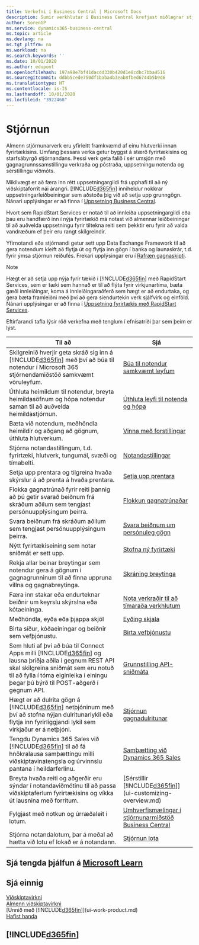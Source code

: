 ```yaml
---
title: Verkefni í Business Central | Microsoft Docs
description: Sumir verkhlutar í Business Central krefjast miðlægrar stjórnunar og uppsetningar. Sjáðu hverjir þeir eru og lærðu hvað skal gera.
author: SorenGP
ms.service: dynamics365-business-central
ms.topic: article
ms.devlang: na
ms.tgt_pltfrm: na
ms.workload: na
ms.search.keywords: ''
ms.date: 10/01/2020
ms.author: edupont
ms.openlocfilehash: 197a98e7bf41dacdd330b420d1e8cdbc7bba4516
ms.sourcegitcommit: ddbb5cede750df1baba4b3eab8fbed6744b5b9d6
ms.translationtype: HT
ms.contentlocale: is-IS
ms.lasthandoff: 10/01/2020
ms.locfileid: "3922468"
---
```

# <a name="administration"></a>Stjórnun

Almenn stjórnunarverk eru yfirleitt framkvæmd af einu hlutverki innan fyrirtækisins. Umfang þessara verka getur byggst á stærð fyrirtækisins og starfsábyrgð stjórnandans. Þessi verk geta falið í sér umsjón með gagnagrunnssamstillingu verkraða og póstraða, uppsetningu notenda og sérstillingu viðmóts.  

Mikilvægt er að færa inn rétt uppsetningargildi frá upphafi til að ný viðskiptaforrit nái árangri. [!INCLUDE[d365fin](includes/d365fin_md.md)] inniheldur nokkrar uppsetningarleiðbeiningar sem aðstoða þig við að setja upp grunngögn. Nánari upplýsingar er að finna í [Uppsetning Business Central](setup.md).

Hvort sem RapidStart Services er notað til að innleiða uppsetningargildi eða þau eru handfærð inn í nýja fyrirtækið má notast við almennar leiðbeiningar til að auðvelda uppsetningu fyrir tiltekna reiti sem þekktir eru fyrir að valda vandræðum ef þeir eru rangt skilgreindir.  

Yfirnotandi eða stjórnandi getur sett upp Data Exchange Framework til að gera notendum kleift að flytja út og flytja inn gögn í banka og launaskrár, t.d. fyrir ýmsa stjórnun reiðufés. Frekari upplýsingar eru í [Rafræn gagnaskipti](across-data-exchange.md).

> [!NOTE]
> Hægt er að setja upp nýja fyrir tækið í [!INCLUDE[d365fin](includes/d365fin_md.md)] með RapidStart Services, sem er tæki sem hannað er til að flýta fyrir virkjunartíma, bæta gæði innleiðingar, koma á innleiðingaraðferð sem hægt er að endurtaka, og gera bæta framleiðni með því að gera síendurtekin verk sjálfvirk og einföld. Nánari upplýsingar er að finna í [Uppsetning fyrirtækis með RapidStart Services](admin-set-up-a-company-with-rapidstart.md).

Eftirfarandi tafla lýsir röð verkefna með tenglum í efnisatriði þar sem þeim er lýst.  

|**Til að**|**Sjá**|  
|------------|-------------|  
|Skilgreinið hverjir geta skráð sig inn á [!INCLUDE[d365fin](includes/d365fin_md.md)] með því að búa til notendur í Microsoft 365 stjórnendamiðstöð samkvæmt vöruleyfum.|[Búa til notendur samkvæmt leyfum](ui-how-users-permissions.md)|
|Úthluta heimildum til notendur, breyta heimildasöfnum og hópa notendur saman til að auðvelda heimildastjórnun.|[Úthluta leyfi til notenda og hópa](ui-how-users-permissions.md)|
|Bæta við notendum, meðhöndla heimildir og aðgang að gögnum, úthluta hlutverkum.|[Vinna með forstillingar](admin-users-profiles-roles.md)|
|Stjórna notandastillingum, t.d. fyrirtæki, hlutverk, tungumál, svæði og tímabelti.|[Notandastillingar](admin-manage-user-settings-preferences.md)|
|Setja upp prentara og tilgreina hvaða skýrslur á að prenta á hvaða prentara.|[Setja upp prentara](ui-specify-printer-selection-reports.md)|
|Flokka gagnatrúnað fyrir reiti þannig að þú getir svarað beiðnum frá skráðum aðilum sem tengjast persónuupplýsingum þeirra.|[Flokkun gagnatrúnaðar](admin-classifying-data-sensitivity.md)|
|Svara beiðnum frá skráðum aðilum sem tengjast persónuupplýsingum þeirra.|[Svara beiðnum um persónuleg gögn](admin-responding-to-requests-about-personal-data.md)|
|Nýtt fyrirtækiseining sem notar sniðmát er sett upp.|[Stofna ný fyrirtæki](about-new-company.md)|
|Rekja allar beinar breytingar sem notendur gera á gögnum í gagnagrunninum til að finna uppruna villna og gagnabreytinga.|[Skráning breytinga](across-log-changes.md)|  
|Færa inn stakar eða endurteknar beiðnir um keyrslu skýrslna eða kótaeininga.|[Nota verkraðir til að tímaraða verkhlutum](admin-job-queues-schedule-tasks.md)|  
|Meðhöndla, eyða eða þjappa skjöl|[Eyðing skjala](admin-manage-documents.md)|  
|Birta síður, kóðaeiningar og beiðnir sem vefþjónustu.|[Birta vefþjónustu](across-how-publish-web-service.md)|
|Sem hluti af því að búa til Connect Apps milli [!INCLUDE[d365fin](includes/d365fin_md.md)] og lausna þriðja aðila í gegnum REST API skal skilgreina sniðmát sem eru notuð til að fylla í tóma eiginleika í einingu þegar þú býrð til POST-aðgerð í gegnum API.|[Grunnstilling API-sniðmáta](admin-configuring-api-template.md)|
|Hægt er að dulrita gögn á [!INCLUDE[d365fin](includes/d365fin_md.md)] netþjóninum með því að stofna nýjan dulritunarlykil eða flytja inn fyrirliggjandi lykil sem virkjaður er á netþjóni.|[Stjórnun gagnadulritunar](admin-manage-data-encryption.md)|
|Tengdu Dynamics 365 Sales við [!INCLUDE[d365fin](includes/d365fin_md.md)] til að fá hnökralausa samþættingu milli viðskiptavinatengsla og úrvinnslu pantana í heildarferlinu.|[Samþætting við Dynamics 365 Sales](admin-prepare-dynamics-365-for-sales-for-integration.md)|
|Breyta hvaða reiti og aðgerðir eru sýndar í notandaviðmótinu til að passa viðskiptaferlum fyrirtækisins og víkka út lausnina með forritum.|[Sérstillir [!INCLUDE[d365fin](includes/d365fin_md.md)]](ui-customizing-overview.md)|
|Fylgjast með notkun og úrræðaleit í lotum.|[Umhverfismælingar í stjórnunarmiðstöð Business Central](/dynamics365/business-central/dev-itpro/administration/tenant-admin-center-telemetry)|
|Stjórna notandalotum, þar á meðal að hætta við lotu ef lokað er á notandann.|[Stjórnun lota](/dynamics365/business-central/dev-itpro/administration/tenant-admin-center-environments#managing-sessions)|  

## <a name="see-related-training-at-microsoft-learn"></a>Sjá tengda þjálfun á [Microsoft Learn](/learn/paths/deploy-configure-dynamics-365-business-central/)

## <a name="see-also"></a>Sjá einnig

[Viðskiptavirkni](across-business-functionality.md)  
[Almenn viðskiptavirkni](ui-across-business-areas.md)  
[Unnið með [!INCLUDE[d365fin](includes/d365fin_md.md)]](ui-work-product.md)  
[Hafist handa](product-get-started.md)  

## [!INCLUDE[d365fin](includes/free_trial_md.md)]  
